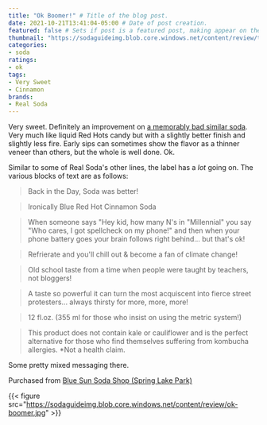 ```yaml
---
title: "Ok Boomer!" # Title of the blog post.
date: 2021-10-21T13:41:04-05:00 # Date of post creation.
featured: false # Sets if post is a featured post, making appear on the home page side bar.
thumbnail: "https://sodaguideimg.blob.core.windows.net/content/review/thumbs/ok-boomer.jpg" # Sets thumbnail image appearing inside card on homepage.
categories:
- soda
ratings:
- ok
tags:
- Very Sweet
- Cinnamon
brands:
- Real Soda
---
```


Very sweet. Definitely an improvement on [a memorably bad similar soda](https://www.soda.guide/review/boots-red-hot/). Very much like liquid Red Hots candy but with a slightly better finish and slightly less fire. Early sips can sometimes show the flavor as a thinner veneer than others, but the whole is well done. Ok.

Similar to some of Real Soda's other lines, the label has a _lot_ going on. The various blocks of text are as follows:

> Back in the Day, Soda was better!

> Ironically Blue Red Hot Cinnamon Soda

> When someone says "Hey kid, how many N's in "Millennial" you say "Who cares, I got spellcheck on my phone!" and then when your phone battery goes your brain follows right behind... but that's ok!

> Refrierate and you'll chill out & become a fan of climate change!

> Old school taste from a time when people were taught by teachers, not bloggers!

> A taste so powerful it can turn the most acquiscent into fierce street protesters... always thirsty for more, more, more!

> 12 fl.oz. (355 ml for those who insist on using the metric system!)

> This product does not contain kale or cauliflower and is the perfect alternative for those who find themselves suffering from kombucha allergies. *Not a health claim.

Some pretty mixed messaging there.

Purchased from [Blue Sun Soda Shop (Spring Lake Park)](https://bluesunsodashop.com/)

{{< figure src="https://sodaguideimg.blob.core.windows.net/content/review/ok-boomer.jpg" >}}